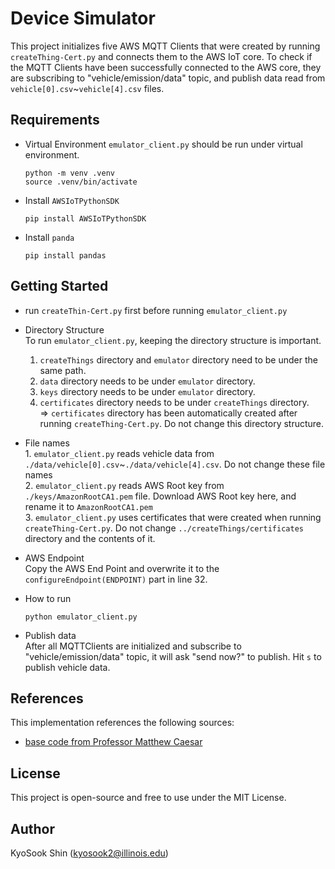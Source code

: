 # Device Simulator

This project initializes five AWS MQTT Clients that were created by running `createThing-Cert.py` and connects them to the AWS IoT core.  To check if the MQTT Clients have been successfully connected to the AWS core, they are subscribing to "vehicle/emission/data" topic, and publish data read from `vehicle[0].csv`~`vehicle[4].csv` files.

## Requirements

* Virtual Environment
      `emulator_client.py` should be run under virtual environment.

      python -m venv .venv  
      source .venv/bin/activate       

* Install `AWSIoTPythonSDK`

      pip install AWSIoTPythonSDK

* Install `panda`

      pip install pandas


## Getting Started

* run `createThin-Cert.py` first before running `emulator_client.py`  

* Directory Structure    
    To run `emulator_client.py`, keeping the directory structure is important.

    1. `createThings` directory and `emulator` directory need to be under the same path.  
    2. `data` directory needs to be under `emulator` directory.  
    3. `keys` directory needs to be under `emulator` directory.  
    4. `certificates` directory needs to be under `createThings` directory.  
        => `certificates` directory has been automatically created after running `createThing-Cert.py`.  Do not change this directory structure.  

* File names  
      1. `emulator_client.py` reads vehicle data from `./data/vehicle[0].csv`~`./data/vehicle[4].csv`.  Do not change these file names  
      2. `emulator_client.py` reads AWS Root key from `./keys/AmazonRootCA1.pem` file.  Download AWS Root key here, and rename it to `AmazonRootCA1.pem`  
      3. `emulator_client.py` uses certificates that were created when running `createThing-Cert.py`.  Do not change `../createThings/certificates` directory and the contents of it.  

* AWS Endpoint  
      Copy the AWS End Point and overwrite it to the `configureEndpoint(ENDPOINT)` part in line 32.


* How to run

      python emulator_client.py  

* Publish data  
      After all MQTTClients are initialized and subscribe to "vehicle/emission/data" topic, it will ask "send now?" to publish.  Hit `s` to publish vehicle data.


## References
This implementation references the following sources:    
* [base code from Professor Matthew Caesar](https://drive.google.com/file/d/14ijMcHnxDTTCNwe-G3DWfy0ZF1C-5pmX/view)

## License
This project is open-source and free to use under the MIT License.

## Author
KyoSook Shin (kyosook2@illinois.edu)